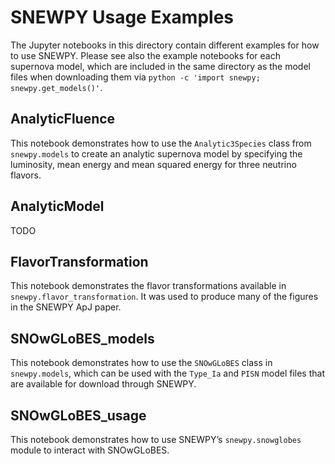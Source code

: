 # SNEWPY Usage Examples

The Jupyter notebooks in this directory contain different examples for how to use SNEWPY. Please see also the example notebooks for each supernova model, which are included in the same directory as the model files when downloading them via `python -c 'import snewpy; snewpy.get_models()'`.

## AnalyticFluence

This notebook demonstrates how to use the `Analytic3Species` class from `snewpy.models` to create an analytic supernova model by specifying the luminosity, mean energy and mean squared energy for three neutrino flavors.

## AnalyticModel

TODO

## FlavorTransformation

This notebook demonstrates the flavor transformations available in `snewpy.flavor_transformation`. It was used to produce many of the figures in the SNEWPY ApJ paper.

## SNOwGLoBES_models

This notebook demonstrates how to use the `SNOwGLoBES` class in `snewpy.models`, which can be used with the `Type_Ia` and `PISN` model files that are available for download through SNEWPY.

## SNOwGLoBES_usage

This notebook demonstrates how to use SNEWPY’s `snewpy.snowglobes` module to interact with SNOwGLoBES.
